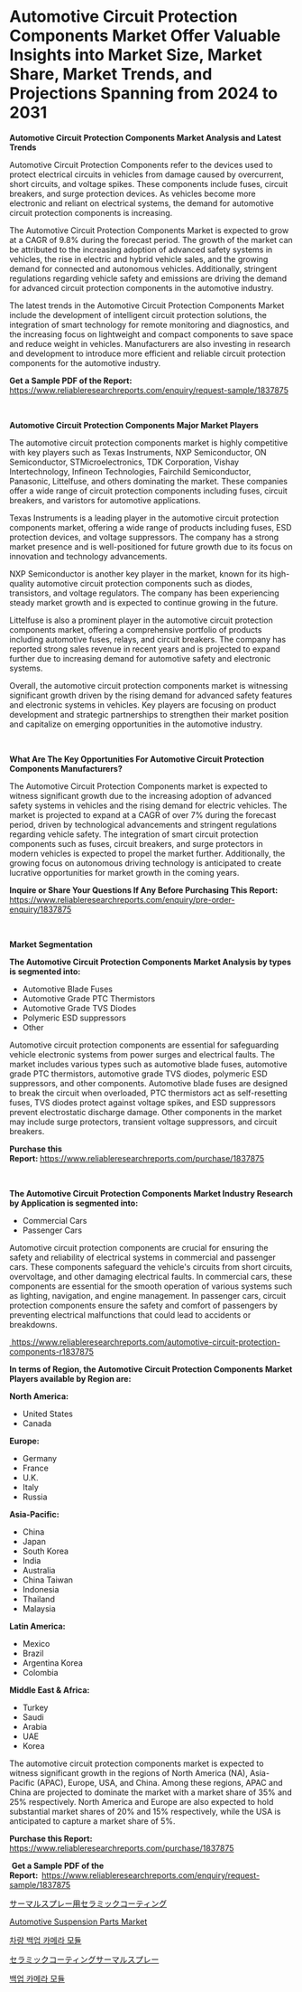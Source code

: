 <p><h1>Automotive Circuit Protection Components Market Offer Valuable Insights into Market Size, Market Share, Market Trends, and Projections Spanning from 2024 to 2031</h1></p><p><strong>Automotive Circuit Protection Components Market Analysis and Latest Trends</strong></p>
<p><p>Automotive Circuit Protection Components refer to the devices used to protect electrical circuits in vehicles from damage caused by overcurrent, short circuits, and voltage spikes. These components include fuses, circuit breakers, and surge protection devices. As vehicles become more electronic and reliant on electrical systems, the demand for automotive circuit protection components is increasing.</p><p>The Automotive Circuit Protection Components Market is expected to grow at a CAGR of 9.8% during the forecast period. The growth of the market can be attributed to the increasing adoption of advanced safety systems in vehicles, the rise in electric and hybrid vehicle sales, and the growing demand for connected and autonomous vehicles. Additionally, stringent regulations regarding vehicle safety and emissions are driving the demand for advanced circuit protection components in the automotive industry.</p><p>The latest trends in the Automotive Circuit Protection Components Market include the development of intelligent circuit protection solutions, the integration of smart technology for remote monitoring and diagnostics, and the increasing focus on lightweight and compact components to save space and reduce weight in vehicles. Manufacturers are also investing in research and development to introduce more efficient and reliable circuit protection components for the automotive industry.</p></p>
<p><strong>Get a Sample PDF of the Report:&nbsp;</strong> <a href="https://www.reliableresearchreports.com/enquiry/request-sample/1837875">https://www.reliableresearchreports.com/enquiry/request-sample/1837875</a></p>
<p>&nbsp;</p>
<p><strong>Automotive Circuit Protection Components Major Market Players</strong></p>
<p><p>The automotive circuit protection components market is highly competitive with key players such as Texas Instruments, NXP Semiconductor, ON Semiconductor, STMicroelectronics, TDK Corporation, Vishay Intertechnology, Infineon Technologies, Fairchild Semiconductor, Panasonic, Littelfuse, and others dominating the market. These companies offer a wide range of circuit protection components including fuses, circuit breakers, and varistors for automotive applications.</p><p>Texas Instruments is a leading player in the automotive circuit protection components market, offering a wide range of products including fuses, ESD protection devices, and voltage suppressors. The company has a strong market presence and is well-positioned for future growth due to its focus on innovation and technology advancements.</p><p>NXP Semiconductor is another key player in the market, known for its high-quality automotive circuit protection components such as diodes, transistors, and voltage regulators. The company has been experiencing steady market growth and is expected to continue growing in the future.</p><p>Littelfuse is also a prominent player in the automotive circuit protection components market, offering a comprehensive portfolio of products including automotive fuses, relays, and circuit breakers. The company has reported strong sales revenue in recent years and is projected to expand further due to increasing demand for automotive safety and electronic systems.</p><p>Overall, the automotive circuit protection components market is witnessing significant growth driven by the rising demand for advanced safety features and electronic systems in vehicles. Key players are focusing on product development and strategic partnerships to strengthen their market position and capitalize on emerging opportunities in the automotive industry.</p></p>
<p>&nbsp;</p>
<p><strong>What Are The Key Opportunities For Automotive Circuit Protection Components Manufacturers?</strong></p>
<p><p>The Automotive Circuit Protection Components market is expected to witness significant growth due to the increasing adoption of advanced safety systems in vehicles and the rising demand for electric vehicles. The market is projected to expand at a CAGR of over 7% during the forecast period, driven by technological advancements and stringent regulations regarding vehicle safety. The integration of smart circuit protection components such as fuses, circuit breakers, and surge protectors in modern vehicles is expected to propel the market further. Additionally, the growing focus on autonomous driving technology is anticipated to create lucrative opportunities for market growth in the coming years.</p></p>
<p><strong>Inquire or Share Your Questions If Any Before Purchasing This Report:</strong> <a href="https://www.reliableresearchreports.com/enquiry/pre-order-enquiry/1837875">https://www.reliableresearchreports.com/enquiry/pre-order-enquiry/1837875</a></p>
<p>&nbsp;</p>
<p><strong>Market Segmentation</strong></p>
<p><strong>The Automotive Circuit Protection Components Market Analysis by types is segmented into:</strong></p>
<p><ul><li>Automotive Blade Fuses</li><li>Automotive Grade PTC Thermistors</li><li>Automotive Grade TVS Diodes</li><li>Polymeric ESD suppressors</li><li>Other</li></ul></p>
<p><p>Automotive circuit protection components are essential for safeguarding vehicle electronic systems from power surges and electrical faults. The market includes various types such as automotive blade fuses, automotive grade PTC thermistors, automotive grade TVS diodes, polymeric ESD suppressors, and other components. Automotive blade fuses are designed to break the circuit when overloaded, PTC thermistors act as self-resetting fuses, TVS diodes protect against voltage spikes, and ESD suppressors prevent electrostatic discharge damage. Other components in the market may include surge protectors, transient voltage suppressors, and circuit breakers.</p></p>
<p><strong>Purchase this Report:&nbsp;</strong><a href="https://www.reliableresearchreports.com/purchase/1837875">https://www.reliableresearchreports.com/purchase/1837875</a></p>
<p>&nbsp;</p>
<p><strong>The Automotive Circuit Protection Components Market Industry Research by Application is segmented into:</strong></p>
<p><ul><li>Commercial Cars</li><li>Passenger Cars</li></ul></p>
<p><p>Automotive circuit protection components are crucial for ensuring the safety and reliability of electrical systems in commercial and passenger cars. These components safeguard the vehicle's circuits from short circuits, overvoltage, and other damaging electrical faults. In commercial cars, these components are essential for the smooth operation of various systems such as lighting, navigation, and engine management. In passenger cars, circuit protection components ensure the safety and comfort of passengers by preventing electrical malfunctions that could lead to accidents or breakdowns.</p></p>
<p><a href="https://www.reliableresearchreports.com/automotive-circuit-protection-components-r1837875">&nbsp;https://www.reliableresearchreports.com/automotive-circuit-protection-components-r1837875</a></p>
<p><strong>In terms of Region, the Automotive Circuit Protection Components Market Players available by Region are:</strong></p>
<p>
    <p> <strong> North America: </strong>
        <ul>
            <li>United States</li>
            <li>Canada</li>
        </ul>
        </p> 
    <p> <strong> Europe: </strong>
        <ul>
            <li>Germany</li>
            <li>France</li>
            <li>U.K.</li>
            <li>Italy</li>
            <li>Russia</li>
        </ul>
        </p> 
    <p> <strong> Asia-Pacific: </strong>
        <ul>
            <li>China</li>
            <li>Japan</li>
            <li>South Korea</li>
            <li>India</li>
            <li>Australia</li>
            <li>China Taiwan</li>
            <li>Indonesia</li>
            <li>Thailand</li>
            <li>Malaysia</li>
        </ul>
        </p> 
    <p> <strong> Latin America: </strong>
        <ul>
            <li>Mexico</li>
            <li>Brazil</li>
            <li>Argentina Korea</li>
            <li>Colombia</li>
        </ul>
        </p> 
    <p> <strong> Middle East & Africa: </strong>
        <ul>
            <li>Turkey</li>
            <li>Saudi</li>
            <li>Arabia</li>
            <li>UAE</li>
            <li>Korea</li>
        </ul>
    </p>
    </p>
<p><p>The automotive circuit protection components market is expected to witness significant growth in the regions of North America (NA), Asia-Pacific (APAC), Europe, USA, and China. Among these regions, APAC and China are projected to dominate the market with a market share of 35% and 25% respectively. North America and Europe are also expected to hold substantial market shares of 20% and 15% respectively, while the USA is anticipated to capture a market share of 5%.</p></p>
<p><strong>Purchase this Report: </strong><a href="https://www.reliableresearchreports.com/purchase/1837875">https://www.reliableresearchreports.com/purchase/1837875</a></p>
<p>&nbsp;<strong>Get a Sample PDF of the Report:&nbsp;&nbsp;</strong><a href="https://www.reliableresearchreports.com/enquiry/request-sample/1837875">https://www.reliableresearchreports.com/enquiry/request-sample/1837875</a></p>
<p><strong></strong></p>
<p><p><a href="https://github.com/Andrewones2023/Market-Research-Report-List-1/blob/main/9820758127965.md">サーマルスプレー用セラミックコーティング</a></p><p><a href="https://github.com/changoleonlaverguenzanoexiste/Market-Research-Report-List-3/blob/main/automotive-suspension-parts-market.md">Automotive Suspension Parts Market</a></p><p><a href="https://github.com/lzrvbyqzftro57/Market-Research-Report-List-2/blob/main/5804792115069.md">차량 백업 카메라 모듈</a></p><p><a href="https://github.com/ChloeConn27/Market-Research-Report-List-1/blob/main/7017461127966.md">セラミックコーティングサーマルスプレー</a></p><p><a href="https://github.com/regina00882/Market-Research-Report-List-1/blob/main/6539613115068.md">백업 카메라 모듈</a></p></p>